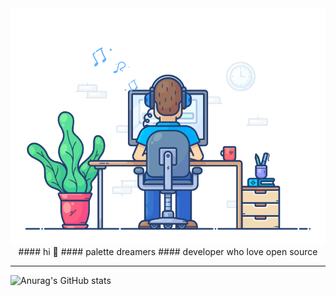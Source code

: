 <div align="center" width="100%">
  <img src="https://github.com/songjianet/songjianet/blob/main/images/working.gif" width="550" />
  #### hi 👋
  #### palette dreamers
  #### developer who love open source
</div>

---








![Anurag's GitHub stats](https://github-readme-stats.vercel.app/api?username=songjianet&show_icons=true&theme=vue&show_owner=false)
